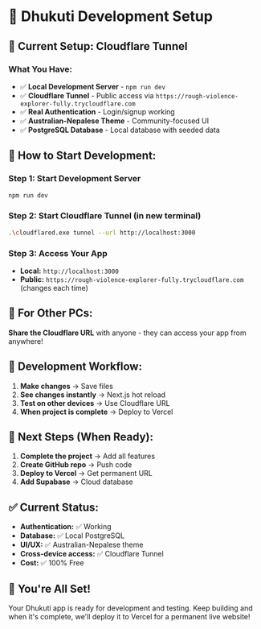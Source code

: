 # 🚀 Dhukuti Development Setup

## 🎯 **Current Setup: Cloudflare Tunnel**

### **What You Have:**
- ✅ **Local Development Server** - `npm run dev`
- ✅ **Cloudflare Tunnel** - Public access via `https://rough-violence-explorer-fully.trycloudflare.com`
- ✅ **Real Authentication** - Login/signup working
- ✅ **Australian-Nepalese Theme** - Community-focused UI
- ✅ **PostgreSQL Database** - Local database with seeded data

## 🚀 **How to Start Development:**

### **Step 1: Start Development Server**
```bash
npm run dev
```

### **Step 2: Start Cloudflare Tunnel (in new terminal)**
```bash
.\cloudflared.exe tunnel --url http://localhost:3000
```

### **Step 3: Access Your App**
- **Local:** `http://localhost:3000`
- **Public:** `https://rough-violence-explorer-fully.trycloudflare.com` (changes each time)

## 📱 **For Other PCs:**

**Share the Cloudflare URL** with anyone - they can access your app from anywhere!

## 🔄 **Development Workflow:**

1. **Make changes** → Save files
2. **See changes instantly** → Next.js hot reload
3. **Test on other devices** → Use Cloudflare URL
4. **When project is complete** → Deploy to Vercel

## 🎯 **Next Steps (When Ready):**

1. **Complete the project** → Add all features
2. **Create GitHub repo** → Push code
3. **Deploy to Vercel** → Get permanent URL
4. **Add Supabase** → Cloud database

## ✅ **Current Status:**

- **Authentication:** ✅ Working
- **Database:** ✅ Local PostgreSQL
- **UI/UX:** ✅ Australian-Nepalese theme
- **Cross-device access:** ✅ Cloudflare Tunnel
- **Cost:** ✅ 100% Free

## 🎉 **You're All Set!**

Your Dhukuti app is ready for development and testing. Keep building and when it's complete, we'll deploy it to Vercel for a permanent live website! 